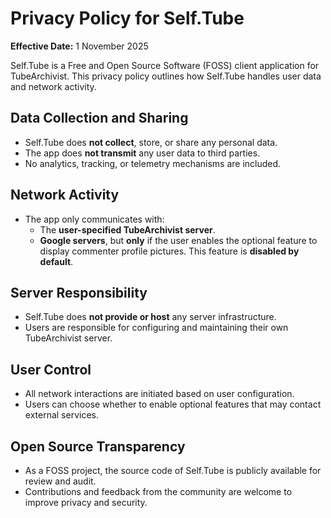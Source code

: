 # Privacy Policy for Self.Tube

**Effective Date:** 1 November 2025

Self.Tube is a Free and Open Source Software (FOSS) client application for TubeArchivist. This privacy policy outlines how Self.Tube handles user data and network activity.

## Data Collection and Sharing

- Self.Tube does **not collect**, store, or share any personal data.
- The app does **not transmit** any user data to third parties.
- No analytics, tracking, or telemetry mechanisms are included.

## Network Activity

- The app only communicates with:
  - The **user-specified TubeArchivist server**.
  - **Google servers**, but **only** if the user enables the optional feature to display commenter profile pictures. This feature is **disabled by default**.

## Server Responsibility

- Self.Tube does **not provide or host** any server infrastructure.
- Users are responsible for configuring and maintaining their own TubeArchivist server.

## User Control

- All network interactions are initiated based on user configuration.
- Users can choose whether to enable optional features that may contact external services.

## Open Source Transparency

- As a FOSS project, the source code of Self.Tube is publicly available for review and audit.
- Contributions and feedback from the community are welcome to improve privacy and security.
